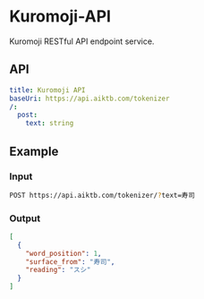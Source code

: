 # Kuromoji-API

Kuromoji RESTful API endpoint service.

## API

```yaml
title: Kuromoji API
baseUri: https://api.aiktb.com/tokenizer
/:
  post:
    text: string
```

## Example

### Input

```bash
POST https://api.aiktb.com/tokenizer/?text=寿司
```

### Output

```JSON
[
  {
    "word_position": 1,
    "surface_from": "寿司",
    "reading": "スシ"
  }
]
```